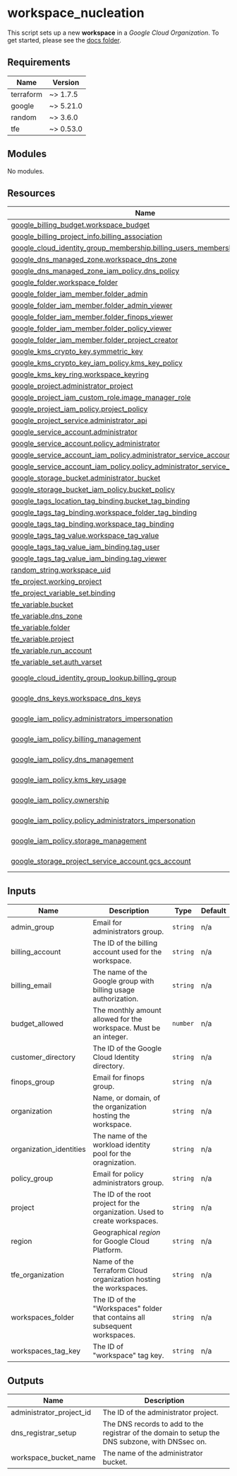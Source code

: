 <!-- BEGIN_TF_DOCS -->
# workspace\_nucleation

This script sets up a new **workspace** in a *Google Cloud Organization*.
To get started, please see the [docs folder](docs/README.md).

## Requirements

| Name | Version |
|------|---------|
| terraform | ~> 1.7.5 |
| google | ~> 5.21.0 |
| random | ~> 3.6.0 |
| tfe | ~> 0.53.0 |

## Modules

No modules.

## Resources

| Name | Type |
|------|------|
| [google_billing_budget.workspace_budget](https://registry.terraform.io/providers/hashicorp/google/latest/docs/resources/billing_budget) | resource |
| [google_billing_project_info.billing_association](https://registry.terraform.io/providers/hashicorp/google/latest/docs/resources/billing_project_info) | resource |
| [google_cloud_identity_group_membership.billing_users_membership](https://registry.terraform.io/providers/hashicorp/google/latest/docs/resources/cloud_identity_group_membership) | resource |
| [google_dns_managed_zone.workspace_dns_zone](https://registry.terraform.io/providers/hashicorp/google/latest/docs/resources/dns_managed_zone) | resource |
| [google_dns_managed_zone_iam_policy.dns_policy](https://registry.terraform.io/providers/hashicorp/google/latest/docs/resources/dns_managed_zone_iam_policy) | resource |
| [google_folder.workspace_folder](https://registry.terraform.io/providers/hashicorp/google/latest/docs/resources/folder) | resource |
| [google_folder_iam_member.folder_admin](https://registry.terraform.io/providers/hashicorp/google/latest/docs/resources/folder_iam_member) | resource |
| [google_folder_iam_member.folder_admin_viewer](https://registry.terraform.io/providers/hashicorp/google/latest/docs/resources/folder_iam_member) | resource |
| [google_folder_iam_member.folder_finops_viewer](https://registry.terraform.io/providers/hashicorp/google/latest/docs/resources/folder_iam_member) | resource |
| [google_folder_iam_member.folder_policy_viewer](https://registry.terraform.io/providers/hashicorp/google/latest/docs/resources/folder_iam_member) | resource |
| [google_folder_iam_member.folder_project_creator](https://registry.terraform.io/providers/hashicorp/google/latest/docs/resources/folder_iam_member) | resource |
| [google_kms_crypto_key.symmetric_key](https://registry.terraform.io/providers/hashicorp/google/latest/docs/resources/kms_crypto_key) | resource |
| [google_kms_crypto_key_iam_policy.kms_key_policy](https://registry.terraform.io/providers/hashicorp/google/latest/docs/resources/kms_crypto_key_iam_policy) | resource |
| [google_kms_key_ring.workspace_keyring](https://registry.terraform.io/providers/hashicorp/google/latest/docs/resources/kms_key_ring) | resource |
| [google_project.administrator_project](https://registry.terraform.io/providers/hashicorp/google/latest/docs/resources/project) | resource |
| [google_project_iam_custom_role.image_manager_role](https://registry.terraform.io/providers/hashicorp/google/latest/docs/resources/project_iam_custom_role) | resource |
| [google_project_iam_policy.project_policy](https://registry.terraform.io/providers/hashicorp/google/latest/docs/resources/project_iam_policy) | resource |
| [google_project_service.administrator_api](https://registry.terraform.io/providers/hashicorp/google/latest/docs/resources/project_service) | resource |
| [google_service_account.administrator](https://registry.terraform.io/providers/hashicorp/google/latest/docs/resources/service_account) | resource |
| [google_service_account.policy_administrator](https://registry.terraform.io/providers/hashicorp/google/latest/docs/resources/service_account) | resource |
| [google_service_account_iam_policy.administrator_service_account_policy](https://registry.terraform.io/providers/hashicorp/google/latest/docs/resources/service_account_iam_policy) | resource |
| [google_service_account_iam_policy.policy_administrator_service_account_policy](https://registry.terraform.io/providers/hashicorp/google/latest/docs/resources/service_account_iam_policy) | resource |
| [google_storage_bucket.administrator_bucket](https://registry.terraform.io/providers/hashicorp/google/latest/docs/resources/storage_bucket) | resource |
| [google_storage_bucket_iam_policy.bucket_policy](https://registry.terraform.io/providers/hashicorp/google/latest/docs/resources/storage_bucket_iam_policy) | resource |
| [google_tags_location_tag_binding.bucket_tag_binding](https://registry.terraform.io/providers/hashicorp/google/latest/docs/resources/tags_location_tag_binding) | resource |
| [google_tags_tag_binding.workspace_folder_tag_binding](https://registry.terraform.io/providers/hashicorp/google/latest/docs/resources/tags_tag_binding) | resource |
| [google_tags_tag_binding.workspace_tag_binding](https://registry.terraform.io/providers/hashicorp/google/latest/docs/resources/tags_tag_binding) | resource |
| [google_tags_tag_value.workspace_tag_value](https://registry.terraform.io/providers/hashicorp/google/latest/docs/resources/tags_tag_value) | resource |
| [google_tags_tag_value_iam_binding.tag_user](https://registry.terraform.io/providers/hashicorp/google/latest/docs/resources/tags_tag_value_iam_binding) | resource |
| [google_tags_tag_value_iam_binding.tag_viewer](https://registry.terraform.io/providers/hashicorp/google/latest/docs/resources/tags_tag_value_iam_binding) | resource |
| [random_string.workspace_uid](https://registry.terraform.io/providers/hashicorp/random/latest/docs/resources/string) | resource |
| [tfe_project.working_project](https://registry.terraform.io/providers/hashicorp/tfe/latest/docs/resources/project) | resource |
| [tfe_project_variable_set.binding](https://registry.terraform.io/providers/hashicorp/tfe/latest/docs/resources/project_variable_set) | resource |
| [tfe_variable.bucket](https://registry.terraform.io/providers/hashicorp/tfe/latest/docs/resources/variable) | resource |
| [tfe_variable.dns_zone](https://registry.terraform.io/providers/hashicorp/tfe/latest/docs/resources/variable) | resource |
| [tfe_variable.folder](https://registry.terraform.io/providers/hashicorp/tfe/latest/docs/resources/variable) | resource |
| [tfe_variable.project](https://registry.terraform.io/providers/hashicorp/tfe/latest/docs/resources/variable) | resource |
| [tfe_variable.run_account](https://registry.terraform.io/providers/hashicorp/tfe/latest/docs/resources/variable) | resource |
| [tfe_variable_set.auth_varset](https://registry.terraform.io/providers/hashicorp/tfe/latest/docs/resources/variable_set) | resource |
| [google_cloud_identity_group_lookup.billing_group](https://registry.terraform.io/providers/hashicorp/google/latest/docs/data-sources/cloud_identity_group_lookup) | data source |
| [google_dns_keys.workspace_dns_keys](https://registry.terraform.io/providers/hashicorp/google/latest/docs/data-sources/dns_keys) | data source |
| [google_iam_policy.administrators_impersonation](https://registry.terraform.io/providers/hashicorp/google/latest/docs/data-sources/iam_policy) | data source |
| [google_iam_policy.billing_management](https://registry.terraform.io/providers/hashicorp/google/latest/docs/data-sources/iam_policy) | data source |
| [google_iam_policy.dns_management](https://registry.terraform.io/providers/hashicorp/google/latest/docs/data-sources/iam_policy) | data source |
| [google_iam_policy.kms_key_usage](https://registry.terraform.io/providers/hashicorp/google/latest/docs/data-sources/iam_policy) | data source |
| [google_iam_policy.ownership](https://registry.terraform.io/providers/hashicorp/google/latest/docs/data-sources/iam_policy) | data source |
| [google_iam_policy.policy_administrators_impersonation](https://registry.terraform.io/providers/hashicorp/google/latest/docs/data-sources/iam_policy) | data source |
| [google_iam_policy.storage_management](https://registry.terraform.io/providers/hashicorp/google/latest/docs/data-sources/iam_policy) | data source |
| [google_storage_project_service_account.gcs_account](https://registry.terraform.io/providers/hashicorp/google/latest/docs/data-sources/storage_project_service_account) | data source |

## Inputs

| Name | Description | Type | Default |
|------|-------------|------|---------|
| admin\_group | Email for administrators group. | `string` | n/a |
| billing\_account | The ID of the billing account used for the workspace. | `string` | n/a |
| billing\_email | The name of the Google group with billing usage authorization. | `string` | n/a |
| budget\_allowed | The monthly amount allowed for the workspace. Must be an integer. | `number` | n/a |
| customer\_directory | The ID of the Google Cloud Identity directory. | `string` | n/a |
| finops\_group | Email for finops group. | `string` | n/a |
| organization | Name, or domain, of the organization hosting the workspace. | `string` | n/a |
| organization\_identities | The name of the workload identity pool for the oragnization. | `string` | n/a |
| policy\_group | Email for policy administrators group. | `string` | n/a |
| project | The ID of the root project for the organization. Used to create workspaces. | `string` | n/a |
| region | Geographical *region* for Google Cloud Platform. | `string` | n/a |
| tfe\_organization | Name of the Terraform Cloud organization hosting the workspaces. | `string` | n/a |
| workspaces\_folder | The ID of the "Workspaces" folder that contains all subsequent workspaces. | `string` | n/a |
| workspaces\_tag\_key | The ID of "workspace" tag key. | `string` | n/a |

## Outputs

| Name | Description |
|------|-------------|
| administrator\_project\_id | The ID of the administrator project. |
| dns\_registrar\_setup | The DNS records to add to the registrar of the domain to setup the DNS subzone, with DNSsec on. |
| workspace\_bucket\_name | The name of the administrator bucket. |
<!-- END_TF_DOCS -->